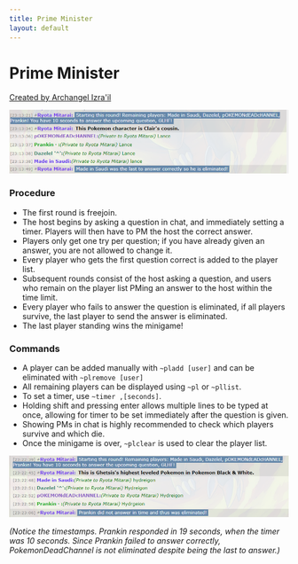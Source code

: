 ```yaml
---
title: Prime Minister
layout: default
---
```


# Prime Minister #

[Created by Archangel Izra'il](https://docs.google.com/document/d/1XhT-j-TLbEu-UyYxAq6-4wdPUNGkrg4JsqvbiGCnibw/edit?usp=sharing)

![Prime Minister 1](/assets/images/prime-minister-1.png)

### Procedure

- The first round is freejoin.
- The host begins by asking a question in chat, and immediately setting a timer. Players will then have to PM the host the correct answer.
- Players only get one try per question; if you have already given an answer, you are not allowed to change it.
- Every player who gets the first question correct is added to the player list.
- Subsequent rounds consist of the host asking a question, and users who remain on the player list PMing an answer to the host within the time limit.
- Every player who fails to answer the question is eliminated, if all players survive, the last player to send the answer is eliminated.
- The last player standing wins the minigame!

### Commands

- A player can be added manually with `~pladd [user]` and can be eliminated with `~plremove [user]`
- All remaining players can be displayed using `~pl` or `~pllist`.
- To set a timer, use `~timer ,[seconds]`.
- Holding shift and pressing enter allows multiple lines to be typed at once, allowing for timer to be set immediately after the question is given.
- Showing PMs in chat is highly recommended to check which players survive and which die.
- Once the minigame is over, `~plclear` is used to clear the player list.

![Prime Minister 2](/assets/images/prime-minister-2.png)

*(Notice the timestamps. Prankin responded in 19 seconds, when the timer was 10 seconds. Since Prankin failed to answer correctly, PokemonDeadChannel is not eliminated despite being the last to answer.)*
